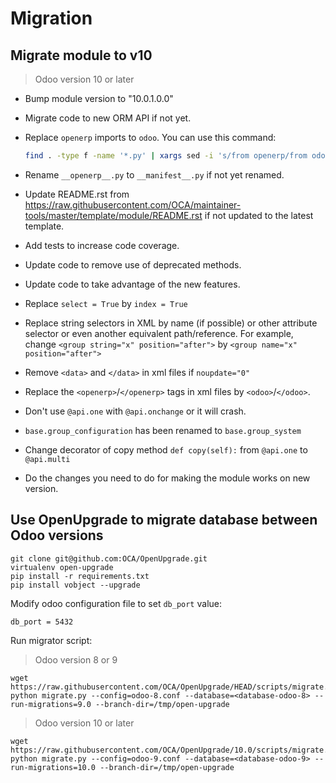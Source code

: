 # Migration

## Migrate module to v10

> Odoo version 10 or later

- Bump module version to "10.0.1.0.0"
- Migrate code to new ORM API if not yet.
- Replace `openerp` imports to `odoo`. You can use this command:

  ```bash
  find . -type f -name '*.py' | xargs sed -i 's/from openerp/from odoo/g'
  ```

- Rename `__openerp__.py` to `__manifest__.py` if not yet renamed.

- Update README.rst from <https://raw.githubusercontent.com/OCA/maintainer-tools/master/template/module/README.rst> if not updated to the latest template.

- Add tests to increase code coverage.

- Update code to remove use of deprecated methods.

- Update code to take advantage of the new features.

- Replace `select = True` by `index = True`

- Replace string selectors in XML by name (if possible) or other attribute selector or even another equivalent path/reference. For example, change `<group string="x" position="after">` by `<group name="x" position="after">`

- Remove `<data>` and `</data>` in xml files if `noupdate="0"`

- Replace the `<openerp>`/`</openerp>` tags in xml files by `<odoo>`/`</odoo>`.

- Don't use `@api.one` with `@api.onchange` or it will crash.

- `base.group_configuration` has been renamed to `base.group_system`

- Change decorator of copy method `def copy(self):` from `@api.one` to `@api.multi`

- Do the changes you need to do for making the module works on new version.

## Use OpenUpgrade to migrate database between Odoo versions

```
git clone git@github.com:OCA/OpenUpgrade.git
virtualenv open-upgrade
pip install -r requirements.txt
pip install vobject --upgrade
```

Modify odoo configuration file to set `db_port` value:

```
db_port = 5432
```

Run migrator script:

> Odoo version 8 or 9

```
wget https://raw.githubusercontent.com/OCA/OpenUpgrade/HEAD/scripts/migrate.py
python migrate.py --config=odoo-8.conf --database=<database-odoo-8> --run-migrations=9.0 --branch-dir=/tmp/open-upgrade
```

> Odoo version 10 or later

```
wget https://raw.githubusercontent.com/OCA/OpenUpgrade/10.0/scripts/migrate.py
python migrate.py --config=odoo-9.conf --database=<database-odoo-9> --run-migrations=10.0 --branch-dir=/tmp/open-upgrade
```
